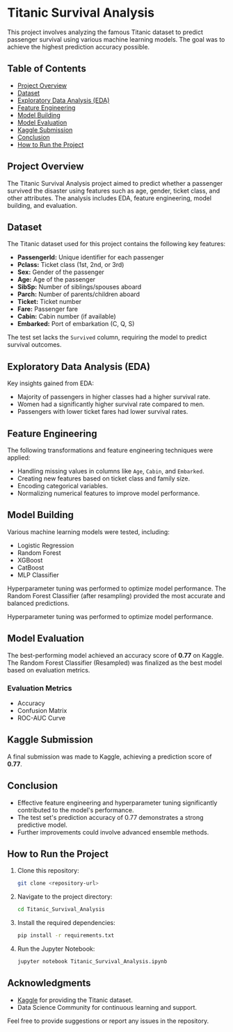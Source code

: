 # Titanic Survival Analysis

This project involves analyzing the famous Titanic dataset to predict passenger survival using various machine learning models. The goal was to achieve the highest prediction accuracy possible.

## Table of Contents
- [Project Overview](#project-overview)
- [Dataset](#dataset)
- [Exploratory Data Analysis (EDA)](#exploratory-data-analysis-eda)
- [Feature Engineering](#feature-engineering)
- [Model Building](#model-building)
- [Model Evaluation](#model-evaluation)
- [Kaggle Submission](#kaggle-submission)
- [Conclusion](#conclusion)
- [How to Run the Project](#how-to-run-the-project)

## Project Overview
The Titanic Survival Analysis project aimed to predict whether a passenger survived the disaster using features such as age, gender, ticket class, and other attributes. The analysis includes EDA, feature engineering, model building, and evaluation.

## Dataset
The Titanic dataset used for this project contains the following key features:
- **PassengerId:** Unique identifier for each passenger
- **Pclass:** Ticket class (1st, 2nd, or 3rd)
- **Sex:** Gender of the passenger
- **Age:** Age of the passenger
- **SibSp:** Number of siblings/spouses aboard
- **Parch:** Number of parents/children aboard
- **Ticket:** Ticket number
- **Fare:** Passenger fare
- **Cabin:** Cabin number (if available)
- **Embarked:** Port of embarkation (C, Q, S)

The test set lacks the `Survived` column, requiring the model to predict survival outcomes.

## Exploratory Data Analysis (EDA)
Key insights gained from EDA:
- Majority of passengers in higher classes had a higher survival rate.
- Women had a significantly higher survival rate compared to men.
- Passengers with lower ticket fares had lower survival rates.

## Feature Engineering
The following transformations and feature engineering techniques were applied:
- Handling missing values in columns like `Age`, `Cabin`, and `Embarked`.
- Creating new features based on ticket class and family size.
- Encoding categorical variables.
- Normalizing numerical features to improve model performance.

## Model Building
Various machine learning models were tested, including:
- Logistic Regression
- Random Forest
- XGBoost
- CatBoost
- MLP Classifier

Hyperparameter tuning was performed to optimize model performance. The Random Forest Classifier (after resampling) provided the most accurate and balanced predictions.


Hyperparameter tuning was performed to optimize model performance.

## Model Evaluation
The best-performing model achieved an accuracy score of **0.77** on Kaggle. The Random Forest Classifier (Resampled) was finalized as the best model based on evaluation metrics.
### Evaluation Metrics
- Accuracy
- Confusion Matrix
- ROC-AUC Curve

## Kaggle Submission
A final submission was made to Kaggle, achieving a prediction score of **0.77**.

## Conclusion
- Effective feature engineering and hyperparameter tuning significantly contributed to the model's performance.
- The test set's prediction accuracy of 0.77 demonstrates a strong predictive model.
- Further improvements could involve advanced ensemble methods.

## How to Run the Project
1. Clone this repository:
   ```bash
   git clone <repository-url>
   ```
2. Navigate to the project directory:
   ```bash
   cd Titanic_Survival_Analysis
   ```
3. Install the required dependencies:
   ```bash
   pip install -r requirements.txt
   ```
4. Run the Jupyter Notebook:
   ```bash
   jupyter notebook Titanic_Survival_Analysis.ipynb
   ```

## Acknowledgments
- [Kaggle](https://www.kaggle.com/) for providing the Titanic dataset.
- Data Science Community for continuous learning and support.

Feel free to provide suggestions or report any issues in the repository.
